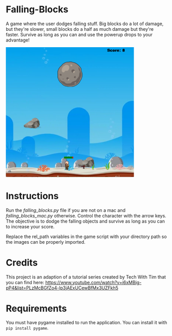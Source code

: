 # Falling-Blocks
A game where the user dodges falling stuff. Big blocks do a lot of damage, but they're slower, small blocks do a half as much damage but they're faster.  Survive as long as you can and use the powerup drops to your advantage!

<img src="https://github.com/aldew5/Falling-Blocks/blob/master/Images/game.png" width=400>

# Instructions
Run the *falling_blocks.py* file if you are not on a mac and *falling_blocks_mac.py* otherwise. Control the character with the arrow keys. The objective is to dodge the falling objects and survive as long as you can to increase your score.

Replace the rel_path variables in the game script with your directory path so the images can be properly imported.

# Credits
This project is an adaption of a tutorial series created by Tech With Tim that you can find here: https://www.youtube.com/watch?v=i6xMBig-pP4&list=PLzMcBGfZo4-lp3jAExUCewBfMx3UZFkh5

# Requirements
You must have pygame installed to run the application. You can install it with `pip install pygame`.
